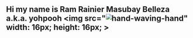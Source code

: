 ## Hi my name is Ram Rainier Masubay Belleza a.k.a. yohpooh <img src="![hand-waving-hand](https://github.com/user-attachments/assets/0e2c227d-e9f8-4b3a-85cd-060a4b59d36c)" width: 16px; height: 16px; ></img>


<!--
**yohpooh/yohpooh** is a ✨ _special_ ✨ repository because its `README.md` (this file) appears on your GitHub profile.

Here are some ideas to get you started:

- 🔭 I’m currently working on ...
- 🌱 I’m currently learning ...
- 👯 I’m looking to collaborate on ...
- 🤔 I’m looking for help with ...
- 💬 Ask me about ...
- 📫 How to reach me: ...
- 😄 Pronouns: ...
- ⚡ Fun fact: ...
-->
